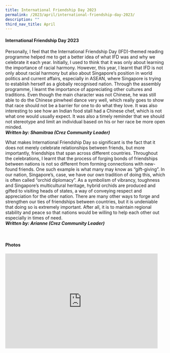 ```yaml
---
title: International Friendship Day 2023
permalink: /2023/april/international-friendship-day-2023/
description: ""
third_nav_title: April
---
```

#### International Friendship Day 2023 ####

Personally, I feel that the International Friendship Day (IFD)-themed reading programme helped me to get a better idea of what IFD was and why we celebrate it each year. Initially, I used to think that it was only about learning the importance of racial harmony. However, this year, I learnt that IFD is not only about racial harmony but also about Singapore’s position in world politics and current affairs, especially in ASEAN, where Singapore is trying to establish herself as a globally recognised nation. Through the assembly programme, I learnt the importance of appreciating other cultures and traditions. Even though the main character was not Chinese, he was still able to do the Chinese pinwheel dance very well, which really goes to show that race should not be a barrier for one to do what they love. It was also interesting to see how an Indian food stall had a Chinese chef, which is not what one would usually expect. It was also a timely reminder that we should not stereotype and limit an individual based on his or her race be more open minded.<br>
***Written by: Shamitraa (Crez Community Leader)***
<br>

What makes International Friendship Day so significant is the fact that it does not merely celebrate relationships between friends, but more importantly, friendships that span across different countries. Throughout the celebrations, I learnt that the process of forging bonds of friendships between nations is not so different from forming connections with new-found friends. One such example is what many may know as “gift-giving”. In our nation, Singapore’s, case, we have our own tradition of doing this, which is often called “orchid diplomacy”. As a symbolism of vibrancy, toughness and Singapore’s multicultural heritage, hybrid orchids are produced and gifted to visiting heads of states, a way of conveying respect and appreciation for the other nation. There are many other ways to forge and strengthen our ties of friendships between countries, but it is undeniable that doing so is extremely important. After all, it is to maintain regional stability and peace so that nations would be willing to help each other out especially in times of need.<br>
***Written by: Arianne (Crez Community Leader)***

<br>

#### Photos ####
<iframe src="https://docs.google.com/presentation/d/e/2PACX-1vQsNUflB70UoXzlRgNIQQ7nyFoVmo-X9i3We1K0cn1P3DwrJcOjHxTjiH8CwbloDQIqlJQGwCQjzh_-/embed?start=true&amp;loop=true&amp;delayms=3000" frameborder="0" width="480" height="299" allowfullscreen="true"></iframe>